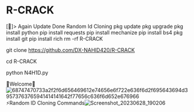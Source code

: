 # R-CRACK 
[🌺]> Again Update Done
Random Id Cloning 
pkg update
 pkg upgrade
 pkg install python
 pip install requests
 pip install mechanize
 pip install bs4
 pkg install git
 pip install rich
 rm -rf R-CRACK

git clone https://github.com/DX-NAHID420/R-CRACK 

cd R-CRACK

python N4H1D.py
  
  🌺Welcome🌺
  ![68747470733a2f2f6d656469612e74656e6f722e636f6d2f695643694d39573763765941414141642f77656c636f6d652e676966](https://github.com/DX-NAHID420/R-CRACK/assets/129710462/0fb8c734-26e0-4e84-a3a7-9262d7559aff)
⚡Random ID Cloning Commands![Screenshot_20230628_190206](https://github.com/DX-NAHID420/R-CRACK/assets/129710462/d0c2c81c-0625-4338-a82f-910f78ccffb5)
